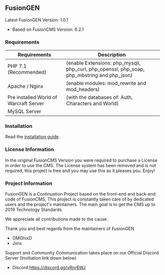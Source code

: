 ## FusionGEN

Latest FusionGEN Version: 1.0.1 
- Based on FusionCMS Version: 6.2.1

### Requirements

| Requirements | Description |
| --- | --- |
| PHP 7.1 (Recommended) | (enable Extensions: php_mysqli, php_curl, php_openssl, php_soap, php_mbstring and php_json) |
| Apache / Nginx | (enable modules: mod_rewrite and mod_headers) |
| Pre installed World of Warcraft Server | (with the databases of: Auth, Characters and World) |
| MySQL Server |  |

### Installation

Read the [installation guide](INSTALL.md).

### License Information

In the original FusionCMS Version you were required to purchase a License in order to use the CMS. The License system has been removed and is not required, this project is free and you may use this as it pleases you. Enjoy!

### Project Information

FusionGEN is a Continuation Project based on the front-end and back-end code of FusionCMS, This project is constantly taken care of by dedicated users and the project's maintainers. The main goal is to get the CMS up to 2019 Technology Standards. 

We appreciate all contributions made to the cause.

Thank you and best regards from the maintainers of FusionGEN

- OMGhixD
- Jiinx

Support and Community Communication takes place on our Official Discord Server (Invitiation link down below)

- Discord https://discord.gg/vRnr6WJ
